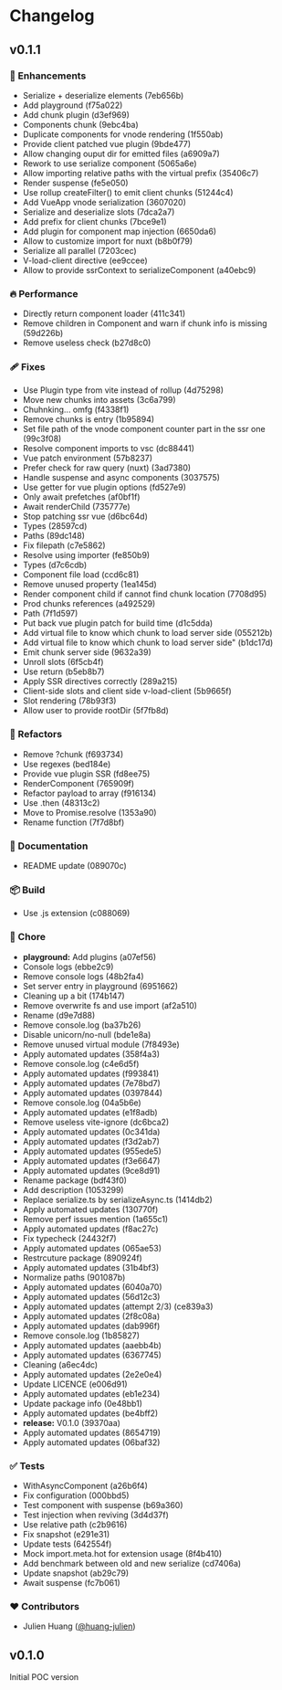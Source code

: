 # Changelog

## v0.1.1

### 🚀 Enhancements

- Serialize + deserialize elements (7eb656b)
- Add playground (f75a022)
- Add chunk plugin (d3ef969)
- Components chunk (9ebc4ba)
- Duplicate components for vnode rendering (1f550ab)
- Provide client patched vue plugin (9bde477)
- Allow changing ouput dir for emitted files (a6909a7)
- Rework to use serialize component (5065a6e)
- Allow importing relative paths with the virtual prefix (35406c7)
- Render suspense (fe5e050)
- Use rollup createFilter() to emit client chunks (51244c4)
- Add VueApp vnode serialization (3607020)
- Serialize and deserialize slots (7dca2a7)
- Add prefix for client chunks (7bce9e1)
- Add plugin for component map injection (6650da6)
- Allow to customize import for nuxt (b8b0f79)
- Serialize all parallel (7203cec)
- V-load-client directive (ee9ccee)
- Allow to provide ssrContext to serializeComponent (a40ebc9)

### 🔥 Performance

- Directly return component loader (411c341)
- Remove children in Component and warn if chunk info is missing (59d226b)
- Remove useless check (b27d8c0)

### 🩹 Fixes

- Use Plugin type from vite instead of rollup (4d75298)
- Move new chunks into assets (3c6a799)
- Chuhnking... omfg (f4338f1)
- Remove chunks is entry (1b95894)
- Set file path of the vnode component counter part in the ssr one (99c3f08)
- Resolve component imports to vsc (dc88441)
- Vue patch environment (57b8237)
- Prefer check for raw query (nuxt) (3ad7380)
- Handle suspense and async components (3037575)
- Use getter for vue plugin options (fd527e9)
- Only await prefetches (af0bf1f)
- Await renderChild (735777e)
- Stop patching ssr vue (d6bc64d)
- Types (28597cd)
- Paths (89dc148)
- Fix filepath (c7e5862)
- Resolve using importer (fe850b9)
- Types (d7c6cdb)
- Component file load (ccd6c81)
- Remove unused property (1ea145d)
- Render component child if cannot find chunk location (7708d95)
- Prod chunks references (a492529)
- Path (7f1d597)
- Put back vue plugin patch for build time (d1c5dda)
- Add virtual file to know which chunk to load server side (055212b)
- Add virtual file to know which chunk to load server side" (b1dc17d)
- Emit chunk server side (9632a39)
- Unroll slots (6f5cb4f)
- Use return (b5eb8b7)
- Apply SSR directives correctly (289a215)
- Client-side slots and client side v-load-client (5b9665f)
- Slot rendering (78b93f3)
- Allow user to provide rootDir (5f7fb8d)

### 💅 Refactors

- Remove ?chunk (f693734)
- Use regexes (bed184e)
- Provide vue plugin SSR (fd8ee75)
- RenderComponent (765909f)
- Refactor payload to array (f916134)
- Use .then (48313c2)
- Move to Promise.resolve (1353a90)
- Rename function (7f7d8bf)

### 📖 Documentation

- README update (089070c)

### 📦 Build

- Use .js extension (c088069)

### 🏡 Chore

- **playground:** Add plugins (a07ef56)
- Console logs (ebbe2c9)
- Remove console logs (48b2fa4)
- Set server entry in playground (6951662)
- Cleaning up a bit (174b147)
- Remove overwrite fs and use import (af2a510)
- Rename (d9e7d88)
- Remove console.log (ba37b26)
- Disable unicorn/no-null (bde1e8a)
- Remove unused virtual module (7f8493e)
- Apply automated updates (358f4a3)
- Remove console.log (c4e6d5f)
- Apply automated updates (f993841)
- Apply automated updates (7e78bd7)
- Apply automated updates (0397844)
- Remove console.log (04a5b6e)
- Apply automated updates (e1f8adb)
- Remove useless vite-ignore (dc6bca2)
- Apply automated updates (0c341da)
- Apply automated updates (f3d2ab7)
- Apply automated updates (955ede5)
- Apply automated updates (f3e6647)
- Apply automated updates (9ce8d91)
- Rename package (bdf43f0)
- Add description (1053299)
- Replace serialize.ts by serializeAsync.ts (1414db2)
- Apply automated updates (130770f)
- Remove perf issues mention (1a655c1)
- Apply automated updates (f8ac27c)
- Fix typecheck (24432f7)
- Apply automated updates (065ae53)
- Restrcuture package (890924f)
- Apply automated updates (31b4bf3)
- Normalize paths (901087b)
- Apply automated updates (6040a70)
- Apply automated updates (56d12c3)
- Apply automated updates (attempt 2/3) (ce839a3)
- Apply automated updates (2f8c08a)
- Apply automated updates (dab996f)
- Remove console.log (1b85827)
- Apply automated updates (aaebb4b)
- Apply automated updates (6367745)
- Cleaning (a6ec4dc)
- Apply automated updates (2e2e0e4)
- Update LICENCE (e006d91)
- Apply automated updates (eb1e234)
- Update package info (0e48bb1)
- Apply automated updates (be4bff2)
- **release:** V0.1.0 (39370aa)
- Apply automated updates (8654719)
- Apply automated updates (06baf32)

### ✅ Tests

- WithAsyncComponent (a26b6f4)
- Fix configuration (000bbd5)
- Test component with suspense (b69a360)
- Test injection when reviving (3d4d37f)
- Use relative path (c2b9616)
- Fix snapshot (e291e31)
- Update tests (642554f)
- Mock import.meta.hot for extension usage (8f4b410)
- Add benchmark between old and new serialize (cd7406a)
- Update snapshot (ab29c79)
- Await suspense (fc7b061)

### ❤️ Contributors

- Julien Huang ([@huang-julien](https://github.com/huang-julien))

## v0.1.0

Initial POC version

